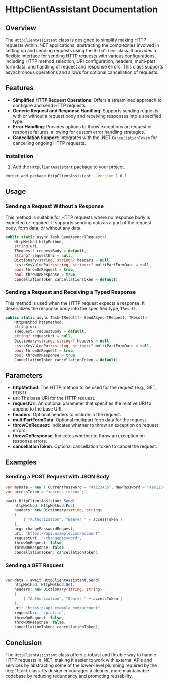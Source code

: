 # HttpClientAssistant Documentation

## Overview

The `HttpClientAssistant` class is designed to simplify making HTTP requests within .NET applications, abstracting the
complexities involved in setting up and sending requests using the `HttpClient` class. It provides a flexible interface
for sending HTTP requests with various configurations, including HTTP method selection, URI configuration, headers,
multi-part form data, and handling of request and response errors. This class supports asynchronous operations and
allows for optional cancellation of requests.

## Features

- **Simplified HTTP Request Operations**: Offers a streamlined approach to configure and send HTTP requests.
- **Generic Request and Response Handling**: Supports sending requests with or without a request body and receiving
  responses into a specified type.
- **Error Handling**: Provides options to throw exceptions on request or response failures, allowing for custom error
  handling strategies.
- **Cancellation Support**: Integrates with the .NET `CancellationToken` for cancelling ongoing HTTP requests.

### Installation

1. Add the `HttpClientAssistant` package to your project.

```bash
dotnet add package HttpClientAssistant --version 1.0.1
```

## Usage

### Sending a Request Without a Response

This method is suitable for HTTP requests where no response body is expected or required. It supports sending data as a
part of the request body, form data, or without any data.

```csharp
public static async Task SendAsync<TRequest>(
    HttpMethod httpMethod,
    string uri,
    TRequest? requestBody = default,
    string? requestUri = null,
    Dictionary<string, string>? headers = null,
    List<KeyValuePair<string, string>>? multiPartFormData = null,
    bool throwOnRequest = true,
    bool throwOnResponse = true,
    CancellationToken cancellationToken = default)
```

### Sending a Request and Receiving a Typed Response

This method is used when the HTTP request expects a response. It deserializes the response body into the specified
type, `TResult`.

```csharp
public static async Task<TResult?> SendAsync<TRequest, TResult>(
    HttpMethod httpMethod,
    string uri,
    TRequest? requestBody = default,
    string? requestUri = null,
    Dictionary<string, string>? headers = null,
    List<KeyValuePair<string, string>>? multiPartFormData = null,
    bool throwOnRequest = true,
    bool throwOnResponse = true,
    CancellationToken cancellationToken = default)
```

## Parameters

- **httpMethod**: The HTTP method to be used for the request (e.g., GET, POST).
- **uri**: The base URI for the HTTP request.
- **requestUri**: An optional parameter that specifies the relative URI to append to the base URI.
- **headers**: Optional headers to include in the request.
- **multiPartFormData**: Optional multipart form data for the request.
- **throwOnRequest**: Indicates whether to throw an exception on request errors.
- **throwOnResponse**: Indicates whether to throw an exception on response errors.
- **cancellationToken**: Optional cancellation token to cancel the request.

## Examples

### Sending a POST Request with JSON Body

```csharp
var myData = new { CurrentPassword = "Aa123456", NewPassword = "Aa@123456" };
var accessToken = "<access_token>";

await HttpClientAssistant.Send(
    httpMethod: HttpMethod.Post,
    headers: new Dictionary<string, string>
    {
        { "Authorization", "Bearer " + accessToken }
    },
    arg: changePasswordRequest,
    uri: "https://api.example.com/account",
    requestUri: "/changepassword",
    throwOnRequest: false,
    throwOnResponse: false
    cancellationToken: cancellationToken);
```

### Sending a GET Request

```csharp

var data = await HttpClientAssistant.Send(
    httpMethod: HttpMethod.Get,
    headers: new Dictionary<string, string>
    {
        { "Authorization", "Bearer " + accessToken }
    },
    uri: "https://api.example.com/account",
    requestUri: "/profile",
    throwOnRequest: false,
    throwOnResponse: false,
    cancellationToken: cancellationToken);
```

## Conclusion

The `HttpClientAssistant` class offers a robust and flexible way to handle HTTP requests in .NET, making it easier to
work with external APIs and services by abstracting some of the lower-level plumbing required by the `HttpClient` class.
Its design encourages a cleaner, more maintainable codebase by reducing redundancy and promoting reusability.